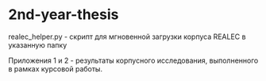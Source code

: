 # 2nd-year-thesis

realec_helper.py - скрипт для мгновенной загрузки корпуса REALEC в указанную папку

Приложения 1 и 2 - результаты корпусного исследования, выполненного в рамках курсовой работы.
